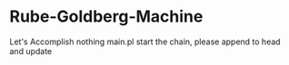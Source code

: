 # Rube-Goldberg-Machine
Let's Accomplish nothing
main.pl start the chain, please append to head and update
